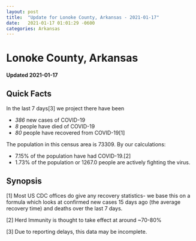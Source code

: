 ```yaml
---
layout: post
title:  "Update for Lonoke County, Arkansas - 2021-01-17"
date:   2021-01-17 01:01:29 -0600
categories: Arkansas
---
```


# Lonoke County, Arkansas
#### Updated 2021-01-17

## Quick Facts

In the last 7 days[3] we project there have been
- *386* new cases of COVID-19
- *8* people have died of COVID-19
- *80* people have recovered from COVID-19[1]

The population in this census area is 73309. By our calculations:
- 7.15% of the population have had COVID-19.[2]
- 1.73% of the population or 1267.0 people are actively fighting the virus.

## Synopsis




[1] Most US CDC offices do give any recovery statistics- we base this on a formula which looks at confirmed new cases
15 days ago (the average recovery time) and deaths over the last 7 days.

[2] Herd Immunity is thought to take effect at around ~70-80%

[3] Due to reporting delays, this data may be incomplete.
 
    
